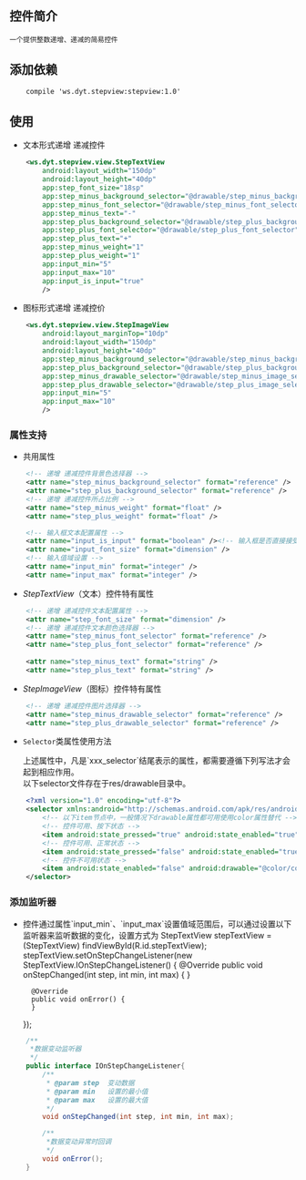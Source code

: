 ## 控件简介
    一个提供整数递增、递减的简易控件
## 添加依赖
```
    compile 'ws.dyt.stepview:stepview:1.0'
```
## 使用
-   文本形式递增 递减控件
```xml
    <ws.dyt.stepview.view.StepTextView
        android:layout_width="150dp"
        android:layout_height="40dp"
        app:step_font_size="18sp"
        app:step_minus_background_selector="@drawable/step_minus_background_selector"
        app:step_minus_font_selector="@drawable/step_minus_font_selector"
        app:step_minus_text="-"
        app:step_plus_background_selector="@drawable/step_plus_background_selector"
        app:step_plus_font_selector="@drawable/step_plus_font_selector"
        app:step_plus_text="+"
        app:step_minus_weight="1"
        app:step_plus_weight="1"
        app:input_min="5"
        app:input_max="10"
        app:input_is_input="true"
        />
```
-   图标形式递增 递减控价
```xml
    <ws.dyt.stepview.view.StepImageView
        android:layout_marginTop="10dp"
        android:layout_width="150dp"
        android:layout_height="40dp"
        app:step_minus_background_selector="@drawable/step_minus_background_selector"
        app:step_plus_background_selector="@drawable/step_plus_background_selector"
        app:step_minus_drawable_selector="@drawable/step_minus_image_selector"
        app:step_plus_drawable_selector="@drawable/step_plus_image_selector"
        app:input_min="5"
        app:input_max="10"
        />
```
### 属性支持
-    共用属性
```xml
    <!-- 递增 递减控件背景色选择器 -->
    <attr name="step_minus_background_selector" format="reference" />
    <attr name="step_plus_background_selector" format="reference" />
    <!-- 递增 递减控件所占比例 -->
    <attr name="step_minus_weight" format="float" />
    <attr name="step_plus_weight" format="float" />

    <!-- 输入框文本配置属性 -->
    <attr name="input_is_input" format="boolean" /><!-- 输入框是否直接接受输入 -->
    <attr name="input_font_size" format="dimension" />
    <!-- 输入值域设置 -->
    <attr name="input_min" format="integer" />
    <attr name="input_max" format="integer" />
```
- *StepTextView*（文本）控件特有属性
```xml
    <!-- 递增 递减控件文本配置属性 -->
    <attr name="step_font_size" format="dimension" />
    <!-- 递增 递减控件文本颜色选择器 -->
    <attr name="step_minus_font_selector" format="reference" />
    <attr name="step_plus_font_selector" format="reference" />
    
    <attr name="step_minus_text" format="string" />
    <attr name="step_plus_text" format="string" />
```
- *StepImageView*（图标）控件特有属性
```xml
    <!-- 递增 递减控件图片选择器 -->
    <attr name="step_minus_drawable_selector" format="reference" />
    <attr name="step_plus_drawable_selector" format="reference" />
```

- `Selector`类属性使用方法
    <p>
        上述属性中，凡是`xxx_selector`结尾表示的属性，都需要遵循下列写法才会起到相应作用。<br/>
        以下selector文件存在于res/drawable目录中。
    </p>
```xml
    <?xml version="1.0" encoding="utf-8"?>
    <selector xmlns:android="http://schemas.android.com/apk/res/android">
        <!-- 以下item节点中，一般情况下drawable属性都可用使用color属性替代 -->
        <!-- 控件可用、按下状态 -->
        <item android:state_pressed="true" android:state_enabled="true" android:drawable="@color/colorAccent" />
        <!-- 控件可用、正常状态 -->
        <item android:state_pressed="false" android:state_enabled="true" android:drawable="@color/colorPrimary" />
        <!-- 控件不可用状态 -->
        <item android:state_enabled="false" android:drawable="@color/colorGray" />
    </selector>
```

### 添加监听器
- <p>控件通过属性`input_min`、`input_max`设置值域范围后，可以通过设置以下监听器来监听数据的变化，设置方式为
    StepTextView stepTextView = (StepTextView) findViewById(R.id.stepTextView);
    stepTextView.setOnStepChangeListener(new StepTextView.IOnStepChangeListener() {
        @Override
        public void onStepChanged(int step, int min, int max) {
        }
    
        @Override
        public void onError() {
        }
    });
     </p>
```java
    /**
     *数据变动监听器
     */
    public interface IOnStepChangeListener{
        /**
         * @param step  变动数据
         * @param min   设置的最小值
         * @param max   设置的最大值
         */
        void onStepChanged(int step, int min, int max);

        /**
         *数据变动异常时回调
         */
        void onError();
    }
```